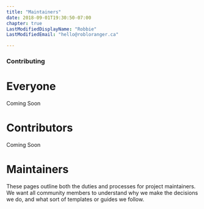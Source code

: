 ```yaml
---
title: "Maintainers"
date: 2018-09-01T19:30:50-07:00
chapter: true
LastModifiedDisplayName: "Robbie"
LastModifiedEmail: "hello@robloranger.ca"

---
```


### Contributing

# Everyone

Coming Soon

# Contributors

Coming Soon

# Maintainers

These pages outline both the duties and processes for project maintainers. We
want all community members to understand why we make the decisions we do, and
what sort of templates or guides we follow.

